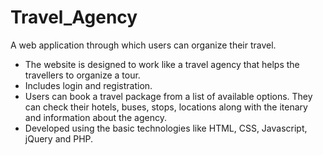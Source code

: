 # Travel_Agency
A web application through which users can organize their travel.

- The website is designed to work like a travel agency that helps the travellers to organize a tour.
- Includes login and registration.
- Users can book a travel package from a list of available options. They can check their hotels, buses, stops, locations along with the itenary and information about the agency.
- Developed using the basic technologies like HTML, CSS, Javascript, jQuery and PHP.
